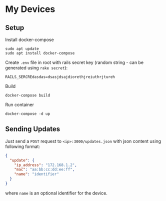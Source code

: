 # My Devices

## Setup

Install docker-compose

```shell
sudo apt update
sudo apt install docker-compose
```

Create `.env` file in root with rails secret key (random string - can be generated using `rake secret`):

```text
RAILS_SERCREdasdas=dsasjdsajdiorethjreiuthrjtureh
```

Build

```shell
docker-compose build
```

Run container

```shell
docker-compose -d up
```

## Sending Updates

Just send a `POST` request to `<ip>:3000/updates.json` with json content using following format:

```json
{
  "update": {
    "ip_address": "172.168.1.2",
    "mac": "aa:bb:cc:dd:ee:ff",
    "name": "identifier"
  }
}
```

where `name` is an optional identifier for the device.